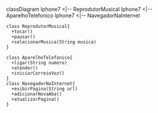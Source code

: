 classDiagram
    Iphone7 <|-- ReprodutorMusical
    Iphone7 <|-- AparelhoTelefonico
    Iphone7 <|-- NavegadorNaInternet
    


    class ReprodutorMusical{
      +tocar()
      +pausar()
      +selecionarMusica(String musica)
    }
    
    class AparelhoTelefonico{
      +ligar(String numero)
      +atender()
      +iniciarCorreioVoz()
    }
    class NavegadorNaInternet{
      +exibirPagina(String url)
      +adicionarNovaAba()
      +atualizarPagina()
    }
